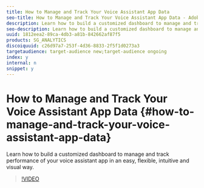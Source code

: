 ```yaml
---
title: How to Manage and Track Your Voice Assistant App Data
seo-title: How to Manage and Track Your Voice Assistant App Data - Adobe Analytics
description: Learn how to build a customized dashboard to manage and track performance of your voice assistant app in an easy, flexible, intuitive and visual way. 
seo-description: Learn how to build a customized dashboard to manage and track performance of your voice assistant app in an easy, flexible, intuitive and visual way.  - Adobe Analytics
uuid: 1812eea2-89ca-4db3-a81b-842662af87f5
products: SG_ANALYTICS
discoiquuid: c26d97a7-253f-4d36-8833-2f5f1d0273a3
targetaudience: target-audience new;target-audience ongoing
index: y
internal: n
snippet: y
---
```


# How to Manage and Track Your Voice Assistant App Data {#how-to-manage-and-track-your-voice-assistant-app-data}

Learn how to build a customized dashboard to manage and track performance of your voice assistant app in an easy, flexible, intuitive and visual way.

>[!VIDEO](https://video.tv.adobe.com/v/27224/?quality=9)